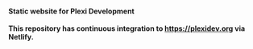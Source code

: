 #### Static website for Plexi Development

**This repository has continuous integration to https://plexidev.org via Netlify.**
